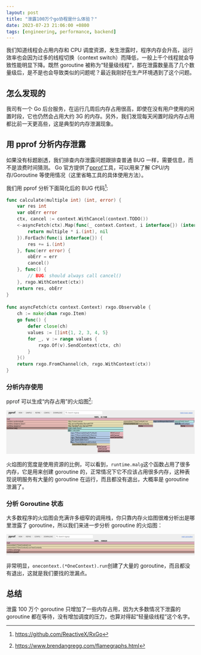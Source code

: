 ```yaml
---
layout: post
title: "泄露100万个go协程是什么体验？"
date: 2023-07-23 21:06:00 +0800
tags: [engineering, performance, backend]
---
```


我们知道线程会占用内存和 CPU 调度资源，发生泄露时，程序内存会升高，运行效率也会因为过多的线程切换（context switch）而降低，一般上千个线程就会导致性能明显下降。既然 goroutine 被称为“轻量级线程”，那在泄露数量高了几个数量级后，是不是也会导致类似的问题呢？最近我刚好在生产环境遇到了这个问题。

<!--more-->

## 怎么发现的

我司有一个 Go 后台服务，在运行几周后内存占用很高，即使在没有用户使用的闲置时段，它也仍然会占用大约 3G 的内存。另外，我们发现每天闲置时段内存占用都比前一天更高些，这是典型的内存泄漏现象。

## 用 pprof 分析内存泄露

如果没有标题剧透，我们排查内存泄露问题跟排查普通 BUG 一样，需要信息，而不是浪费时间猜测。 Go 官方提供了[pprof](https://pkg.go.dev/net/http/pprof)工具，可以用来了解 CPU/内存/Goroutine 等使用情况（这里省略工具的具体使用方法）。

我们用 pprof 分析下面简化后的 BUG 代码[^1]:

```go
func calculate(multiple int) (int, error) {
	var res int
	var obErr error
	ctx, cancel := context.WithCancel(context.TODO())
	<-asyncFetch(ctx).Map(func(_ context.Context, i interface{}) (interface{}, error) {
		return multiple * i.(int), nil
	}).ForEach(func(i interface{}) {
		res += i.(int)
	}, func(err error) {
		obErr = err
		cancel()
	}, func() {
		// BUG: should always call cancel()
	}, rxgo.WithContext(ctx))
	return res, obErr
}

func asyncFetch(ctx context.Context) rxgo.Observable {
	ch := make(chan rxgo.Item)
	go func() {
		defer close(ch)
		values := []int{1, 2, 3, 4, 5}
		for _, v := range values {
			rxgo.Of(v).SendContext(ctx, ch)
		}
	}()
	return rxgo.FromChannel(ch, rxgo.WithContext(ctx))
}
```

### 分析内存使用

pprof 可以生成“内存占用”的火焰图[^2]:

![pprof heap火焰图](/assets/image/goleak-memory.png)

火焰图的宽度是使用资源的比例，可以看到，`runtime.malg`这个函数占用了很多内存，它是用来创建 goroutine 的，正常情况下它不应该占用很多内存，这种表现说明服务有大量的 goroutine 在运行，而且都没有退出，大概率是 goroutine 泄漏了。

### 分析 Goroutine 状态

大多数程序的火焰图会充满许多细窄的调用栈，你只靠内存火焰图很难分析出是哪里泄露了 goroutine，所以我们来进一步分析 goroutine 的火焰图：

![pprof goroutine火焰图](/assets/image/goleak-goroutine.png)

非常明显，`onecontext.(*OneContext).run`创建了大量的 goroutine，而且都没有退出，这就是我们要找的泄漏点。

## 总结

泄露 100 万个 goroutine 只增加了一些内存占用，因为大多数情况下泄露的 goroutine 都在等待，没有增加调度的压力，也算对得起“轻量级线程”这个名字。

[^1]: https://github.com/ReactiveX/RxGo
[^2]: https://www.brendangregg.com/flamegraphs.html
